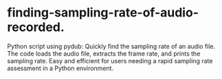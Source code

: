 # finding-sampling-rate-of-audio-recorded.
Python script using pydub: Quickly find the sampling rate of an audio file. The code loads the audio file, extracts the frame rate, and prints the sampling rate. Easy and efficient for users needing a rapid sampling rate assessment in a Python environment.
